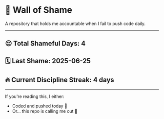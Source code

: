 # 🧱 Wall of Shame

A repository that holds me accountable when I fail to push code daily.

---

## 😔 Total Shameful Days: **4**
## 🗓️ Last Shame: **2025-06-25**
## 🔥 Current Discipline Streak: **4 days**

---

If you're reading this, I either:
- Coded and pushed today 💪
- Or... this repo is calling me out 😤
